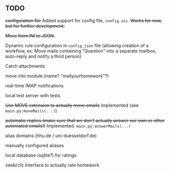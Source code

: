 TODO
----

~~configuration file~~ Added support for config file, `config.ini`. ~~Works for now, but for further development:~~

~~Move from INI to JSON.~~

Dynamic rule configuration in `config.json` file (allowing creation of a workflow, ex: Move mails containing "Question" into a separate mailbox, auto-reply and notify a third person)

Catch attachments

move into module (name? "mailyourhomework"?)

real-time IMAP notifications

local test server with tests

~~Use MOVE extension to actually move emails~~ Implemented (see `main.py:moveMails(...)`).

~~automatic replies (make sure that we don't actually answer our own or other automated emails!)~~ Implemented. `main.py:answerMails(...)`

alias domains (hhu.de / uni-duesseldorf.de)

manually configured aliases

local database (sqlite?) for ratings

(web/cli) interface to actually rate homework
